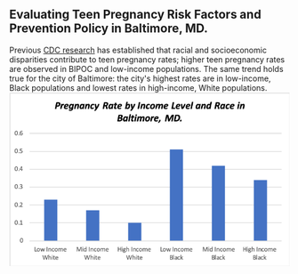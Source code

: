 ## Evaluating Teen Pregnancy Risk Factors and Prevention Policy in Baltimore, MD.
Previous [CDC research](https://www.cdc.gov/teenpregnancy/about/social-determinants-disparities-teen-pregnancy.htm) has established that racial and socioeconomic disparities contribute to teen pregnancy rates; higher teen pregnancy rates are observed in BIPOC and low-income populations. The same trend holds true for the city of Baltimore: the city's highest rates are in low-income, Black populations and lowest rates in high-income, White populations. 
![Alt text](teenpreg-race-income1.png) 


